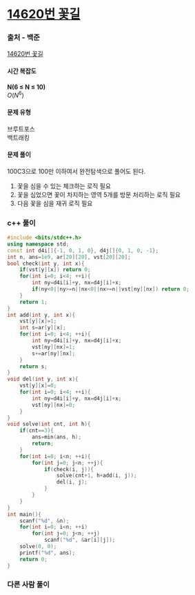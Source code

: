 # [14620번 꽃길](https://www.acmicpc.net/problem/14620)

### 출처 - 백준
[14620번 꽃길](https://www.acmicpc.net/problem/14620)

#### 시간 복잡도
**N(6 ≤ N ≤ 10)**  
$`O(N^6)`$

#### 문제 유형
브루트포스  
백트래킹

#### 문제 풀이
100C3으로 100만 이하여서 완전탐색으로 풀어도 된다.

1. 꽃을 심을 수 있는 체크하는 로직 필요
2. 꽃을 심었으면 꽃이 차지하는 영역 5개를 방문 처리하는 로직 필요
3. 다음 꽃을 심을 재귀 로직 필요

### c++ 풀이
```c++
#include <bits/stdc++.h>
using namespace std;
const int d4i[]{-1, 0, 1, 0}, d4j[]{0, 1, 0, -1};
int n, ans=1e9, ar[20][20], vst[20][20];
bool check(int y, int x){
    if(vst[y][x]) return 0;
    for(int i=0; i<4; ++i){
        int ny=d4i[i]+y, nx=d4j[i]+x;
        if(ny<0||ny>=n||nx<0||nx>=n||vst[ny][nx]) return 0;
    }
    return 1;
}
int add(int y, int x){
    vst[y][x]=1;
    int s=ar[y][x];
    for(int i=0; i<4; ++i){
        int ny=d4i[i]+y, nx=d4j[i]+x;
        vst[ny][nx]=1;
        s+=ar[ny][nx];
    }
    return s;
}
void del(int y, int x){
    vst[y][x]=0;
    for(int i=0; i<4; ++i){
        int ny=d4i[i]+y, nx=d4j[i]+x;
        vst[ny][nx]=0;
    }
}
void solve(int cnt, int h){
    if(cnt==3){
        ans=min(ans, h);
        return;
    }
    for(int i=0; i<n; ++i){
        for(int j=0; j<n; ++j){
            if(check(i, j)){
                solve(cnt+1, h+add(i, j));
                del(i, j);
            }
        }
    }
}
int main(){
    scanf("%d", &n);
    for(int i=0; i<n; ++i)
        for(int j=0; j<n; ++j)
            scanf("%d", &ar[i][j]);
    solve(0, 0);
    printf("%d", ans);
    return 0;
}
```

### 다른 사람 풀이
```c++

```